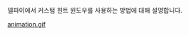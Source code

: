 델파이에서 커스텀 힌트 윈도우를 사용하는 방법에 대해 설명합니다.

[animation.gif](https://github.com/DELMadang/CustomHintWindow/blob/main/Animation.gif)
